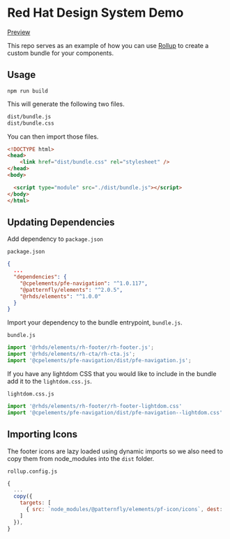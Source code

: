 # Red Hat Design System Demo

[Preview](https://rollup-rhds-demo.vercel.app/)

This repo serves as an example of how you can use [Rollup](https://rollupjs.org/guide/en/) to create a custom bundle for your components.

## Usage

```
npm run build
```

This will generate the following two files.

```bash
dist/bundle.js
dist/bundle.css
```

You can then import those files.

```html
<!DOCTYPE html>
<head>
	<link href="dist/bundle.css" rel="stylesheet" />
</head>
<body>

  <script type="module" src="./dist/bundle.js"></script>
</body>
</html>
```


## Updating Dependencies

Add dependency to `package.json`

`package.json`
```json
{
  ...
  "dependencies": {
    "@cpelements/pfe-navigation": "^1.0.117",
    "@patternfly/elements": "^2.0.5",
    "@rhds/elements": "^1.0.0"
  }
}
```

Import your dependency to the bundle entrypoint, `bundle.js`.

`bundle.js`
```js
import '@rhds/elements/rh-footer/rh-footer.js';
import '@rhds/elements/rh-cta/rh-cta.js';
import '@cpelements/pfe-navigation/dist/pfe-navigation.js';
```

If you have any lightdom CSS that you would like to include in the bundle add it to the `lightdom.css.js`.

`lightdom.css.js`
```js
import '@rhds/elements/rh-footer/rh-footer-lightdom.css'
import '@cpelements/pfe-navigation/dist/pfe-navigation--lightdom.css'
```

## Importing Icons

The footer icons are lazy loaded using dynamic imports so we also need to copy them
from node_modules into the `dist` folder.

`rollup.config.js`
```js
{ 
  ...
  copy({
    targets: [
      { src: `node_modules/@patternfly/elements/pf-icon/icons`, dest: 'dist' }
    ]
  }),
}
```
